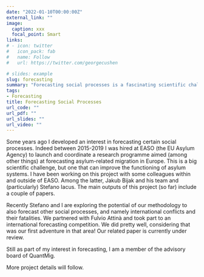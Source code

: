 ```yaml
---
date: "2022-01-10T00:00:00Z"
external_link: ""
image:
  caption: xxx
  focal_point: Smart
links:
# - icon: twitter
#   icon_pack: fab
#   name: Follow
#   url: https://twitter.com/georgecushen

# slides: example
slug: forecasting
summary: "Forecasting social processes is a fascinating scientific challenge."
tags:
- Forecasting
title: Forecasting Social Processes
url_code: ""
url_pdf: ""
url_slides: ""
url_video: ""
---
```


Some years ago I developed an interest in forecasting certain social processes. Indeed between 2015-2019 I was hired at EASO (the EU Asylum Agency) to launch and coordinate a research programme aimed (among other things) at forecasting asylum-related migration in Europe. This is a big scientific challenge, but one that can improve the functioning of asylum systems. I have been working on this project with some colleagues within and outside of EASO. Among the latter, Jakub Bijak and his team and (particularly) Stefano Iacus. The main outputs of this project (so far) include a couple of papers.

Recently Stefano and I are exploring the potential of our methodology to also forecast other social processes, and namely international conflicts and their fatalities. We partnered with Fulvio Attinà and took part to an international forecasting competition. We did pretty well, considering that was our first adventure in that area! Our related paper is currently under review.

Still as part of my interest in forecasting, I am a member of the advisory board of QuantMig.

More project details will follow.
